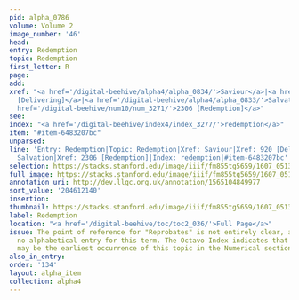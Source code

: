 ```yaml
---
pid: alpha_0786
volume: Volume 2
image_number: '46'
head:
entry: Redemption
topic: Redemption
first_letter: R
page:
add:
xref: "<a href='/digital-beehive/alpha4/alpha_0834/'>Saviour</a>|<a href='/digital-beehive/num4/num_1219/'>920
  [Delivering]</a>|<a href='/digital-beehive/alpha4/alpha_0833/'>Salvation</a>|<a
  href='/digital-beehive/num10/num_3271/'>2306 [Redemption]</a>"
see:
index: "<a href='/digital-beehive/index4/index_3277/'>redemption</a>"
item: "#item-6483207bc"
unparsed:
line: 'Entry: Redemption|Topic: Redemption|Xref: Saviour|Xref: 920 [Delivering]|Xref:
  Salvation|Xref: 2306 [Redemption]|Index: redemption|#item-6483207bc'
selection: https://stacks.stanford.edu/image/iiif/fm855tg5659/1607_0513/803,2140,2977,471/full/0/default.jpg
full_image: https://stacks.stanford.edu/image/iiif/fm855tg5659/1607_0513/full/full/0/default.jpg
annotation_uri: http://dev.llgc.org.uk/annotation/1565104849977
sort_value: '204612140'
insertion:
thumbnail: https://stacks.stanford.edu/image/iiif/fm855tg5659/1607_0513/803,2140,600,180/250,/0/default.jpg
label: Redemption
location: "<a href='/digital-beehive/toc/toc2_036/'>Full Page</a>"
issue: The point of reference for "Reprobates" is not entirely clear, as there is
  no alphabetical entry for this term. The Octavo Index indicates that 139 [Reprobates]
  may be the earliest occurrence of this topic in the Numerical section of the Alvearium.
also_in_entry:
order: '134'
layout: alpha_item
collection: alpha4
---
```

